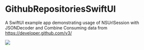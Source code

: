 # GithubRepositoriesSwiftUI
A SwiftUI example app demonstrating usage of NSUrlSession with JSONDecoder and Combine
Consuming data from https://developer.github.com/v3/

![](gitrepos.gif)
